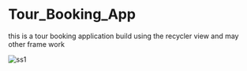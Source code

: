 # Tour_Booking_App
this is a tour booking application build using the recycler view and may other frame work 


![ss1](https://user-images.githubusercontent.com/105225210/235415668-c7f9bde7-7352-418c-9bdf-9f695099327b.jpg)
